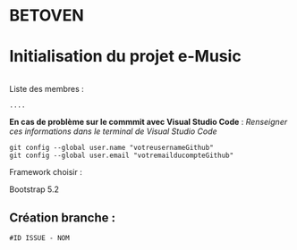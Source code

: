 # BETOVEN
# Initialisation du projet e-Music

```

 ```
Liste des membres : 

```
....
```
**En cas de problème sur le commmit avec Visual Studio Code** : 
*Renseigner ces informations dans le terminal de Visual Studio Code*

```
git config --global user.name "votreusernameGithub" 
git config --global user.email "votremailducompteGithub"
```

Framework choisir : 

Bootstrap 5.2

## Création branche :
``` 
#ID ISSUE - NOM
```